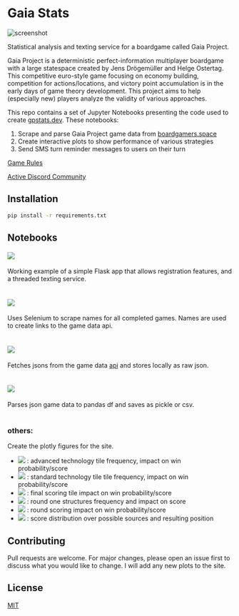 # Gaia Stats

![screenshot](https://user-images.githubusercontent.com/54454071/191138235-c8122774-90af-40db-a3ca-365aa44c5a8d.png)

Statistical analysis and texting service for a boardgame called Gaia Project. 

Gaia Project is a deterministic perfect-information multiplayer boardgame with a large statespace created by Jens Drögemüller and Helge Ostertag. 
This competitive euro-style game focusing on economy building, competition for actions/locations, 
and victory point accumulation is in the early days of game theory development. 
This project aims to help (especially new) players analyze the validity of various approaches. 

This repo contains a set of Jupyter Notebooks presenting the code used to create [gpstats.dev](https://timgladyshev.com/gaia_stats/). These notebooks:
1. Scrape and parse Gaia Project game data from [boardgamers.space](https://www.boardgamers.space/boardgame/gaia-project)
2. Create interactive plots to show performance of various strategies
3. Send SMS turn reminder messages to users on their turn

[Game Rules](https://images.zmangames.com/filer_public/ce/89/ce890bfd-227e-4249-a52a-976bc5f20d19/en_gaia_rulebook_lo.pdf)

[Active Discord Community](https://discord.gg/KwFHt2DQ)

## Installation
```bash
pip install -r requirements.txt
```

## Notebooks

#### <a href="https://nbviewer.org/github/TimGladyshev/bgs_data_gaia/blob/master/texting_service.ipynb"><img src="https://img.shields.io/badge/nbviewer-texting__service-informational"/></a>
Working example of a simple Flask app that allows registration features, and a threaded texting service.
<br></br>
#### <a href="https://nbviewer.org/github/TimGladyshev/bgs_data_gaia/blob/master/fetch_names.ipynb"><img src="https://img.shields.io/badge/nbviewer-fetch__names-informational"/></a>
Uses Selenium to scrape names for all completed games. Names are used to create links to the game data api.
<br></br>
#### <a href="https://nbviewer.org/github/TimGladyshev/bgs_data_gaia/blob/master/fetch_jsons.ipynb"><img src="https://img.shields.io/badge/nbviewer-fetch__jsons-informational"/></a>
Fetches jsons from the game data [api](https://www.boardgamers.space/api/game/Modern-riddle-1723) and stores locally as raw json.
<br></br>
#### <a href="https://nbviewer.org/github/TimGladyshev/bgs_data_gaia/blob/master/parse_jsons.ipynb"><img src="https://img.shields.io/badge/nbviewer-parse__jsons-informational"/></a>
Parses json game data to pandas df and saves as pickle or csv.
<br></br>
### others:
Create the plotly figures for the site. 
* <a href="https://nbviewer.org/github/TimGladyshev/bgs_data_gaia/blob/master/advanced_techs.ipynb"><img src="https://img.shields.io/badge/nbviewer-advanced__techs-informational"/></a> : advanced technology tile frequency, impact on win probability/score
* <a href="https://nbviewer.org/github/TimGladyshev/bgs_data_gaia/blob/master/basic_tech.ipynb"><img src="https://img.shields.io/badge/nbviewer-basic__tech-informational"/></a> : standard technology tile tile frequency, impact on win probability/score
* <a href="https://nbviewer.org/github/TimGladyshev/bgs_data_gaia/blob/master/final_scorings_deltas.ipynb"><img src="https://img.shields.io/badge/nbviewer-final__scoring__deltas-informational"/></a> : final scoring tile impact on win probability/score
* <a href="https://nbviewer.org/github/TimGladyshev/bgs_data_gaia/blob/master/r1_strucs.ipynb"><img src="https://img.shields.io/badge/nbviewer-r1__structs-informational"/></a> : round one structures frequency and impact on score
* <a href="https://nbviewer.org/github/TimGladyshev/bgs_data_gaia/blob/master/round_scoring.ipynb"><img src="https://img.shields.io/badge/nbviewer-round__scoring-informational"/></a> : round scoring impact on win probability/score
* <a href="https://nbviewer.org/github/TimGladyshev/bgs_data_gaia/blob/master/scoring_methods.ipynb"><img src="https://img.shields.io/badge/nbviewer-scoring__methods-informational"/></a> : score distribution over possible sources and resulting position


## Contributing
Pull requests are welcome. For major changes, please open an issue first to discuss what you would like to change. I will add any new plots to the site.

## License
[MIT](https://choosealicense.com/licenses/mit/)